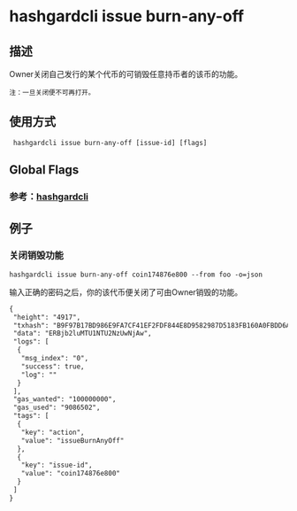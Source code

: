 # hashgardcli issue burn-any-off

## 描述
Owner关闭自己发行的某个代币的可销毁任意持币者的该币的功能。
```
注：一旦关闭便不可再打开。
```
## 使用方式
```
 hashgardcli issue burn-any-off [issue-id] [flags]
```
## Global Flags

 ### 参考：[hashgardcli](../README.md)

## 例子
### 关闭销毁功能
```shell
hashgardcli issue burn-any-off coin174876e800 --from foo -o=json
```
输入正确的密码之后，你的该代币便关闭了可由Owner销毁的功能。
```txt
{
 "height": "4917",
 "txhash": "B9F97B17BD986E9FA7CF41EF2FDF844E8D9582987D5183FB160A0FBDD6A7B045",
 "data": "ERBjb2luMTU1NTU2NzUwNjAw",
 "logs": [
  {
   "msg_index": "0",
   "success": true,
   "log": ""
  }
 ],
 "gas_wanted": "100000000",
 "gas_used": "9086502",
 "tags": [
  {
   "key": "action",
   "value": "issueBurnAnyOff"
  },
  {
   "key": "issue-id",
   "value": "coin174876e800"
  }
 ]
}
```
